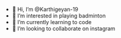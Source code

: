- 👋 Hi, I’m @Karthigeyan-19
- 👀 I’m interested in playing badminton
- 🌱 I’m currently learning to code
- 💞️ I’m looking to collaborate on instagram

